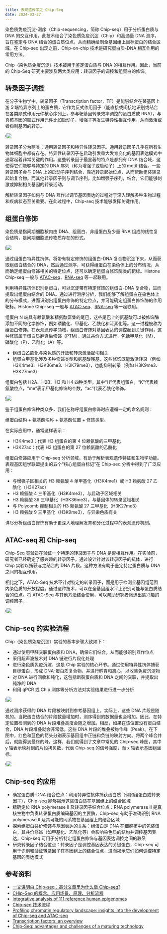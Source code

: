 ```yaml
---
title: 表观遗传学之 Chip-Seq
date: 2024-03-27
---
```


染色质免疫沉淀-测序（Chip-sequencing，简称 Chip-seq）用于分析蛋白质与 DNA 的交互作用。此技术结合了染色质免疫沉淀（Chip）和高通量 DNA 测序，旨在鉴定与 DNA 结合的蛋白质位点，从而精确绘制全基因组上目标蛋白的结合区域。在 Chip-seq 出现之前，Chip-on-chip 技术是研究蛋白质-DNA 相互作用的常用方法。

<!--more-->

Chip（染色质免疫沉淀）技术被用于鉴定蛋白质与 DNA 的相互作用。因此，当前的 Chip-Seq 研究主要涉及两大类应用：转录因子的调控和组蛋白的修饰。

## 转录因子调控

在分子生物学中，转录因子（Transcription factor，TF）是能够结合在某基因上游 5’端特异序列上的蛋白质，它作为反式作用因子（能直接或间接地识别或结合在各类顺式作用元件核心序列上，参与靶基因转录效率调控的蛋白质或 RNA），与真核基因的顺式作用元件比如启动子、增强子等发生特异性相互作用，从而激活或者抑制基因的转录。

!![](https://images.yuanj.top/202403272056739.png)

转录因子分为两类：通用转录因子和特异性转录因子。通用转录因子几乎在所有生物体细胞中都有存在。特异性转录因子在启动引发重大发育变化的基因表达模式中通常起着非常关键的作用。这些转录因子最显著的特点是都拥有 DNA 结合域，这使得它们能够与特定的 DNA 序列（称为增强子或启动子）上的 motif 结合。一些转录因子会与 DNA 上的启动子序列结合，靠近转录起始位点，从而帮助组装转录起始复合物。而其他转录因子则与调节序列，比如增强子序列，结合，它们能够刺激或抑制相关基因的转录活动。

解析转录因子如何与 DNA 互作以调节基因表达的过程对于深入理解多种生物过程和疾病状态至关重要。在此过程中，Chip-seq 技术能够发挥关键作用。

## 组蛋白修饰

染色质是指间期细胞核内由 DNA、组蛋白、非组蛋白及少量 RNA 组成的线性复合结构，是间期细胞遗传物质存在的形式。

!![](https://images.yuanj.top/202403272101320.png)

通过组蛋白特异性抗体，将带有特定修饰的组蛋白-DNA 复合物沉淀下来，从而获取组蛋白结合的 DNA，然后通过测序，可获得组蛋白在染色体上的分布情况，从而确定组蛋白修饰相关的特定位点，还可以确定组蛋白修饰酶类的靶标。Histone Chip-seq 一般与 [ATAC-seq](https://yuanj.top/posts/x5v6u9k6/)、[RNA-seq](https://yuanj.top/posts/h6g6c2i2/) 等一起联用。

利用特异性抗体识别组蛋白，可以沉淀带有特定修饰的组蛋白-DNA 复合物，进而提取出组蛋白结合的 DNA。通过进行测序分析，我们能够了解组蛋白在染色体上的分布模式，进而识别出组蛋白修饰的特定位点，并可能确定组蛋白修饰酶的作用靶标。Histone Chip-seq 一般与 [ATAC-seq](https://yuanj.top/posts/x5v6u9k6/)、[RNA-seq](https://yuanj.top/posts/h6g6c2i2/) 等一起联用。

组蛋白 N 端具有赖氨酸和精氨酸富集的尾巴，这些尾巴上的氨基酸可以被修饰酶添加不同的化学修饰，例如磷酸化、甲基化、乙酰化和泛素化等。这一过程被称为组蛋白修饰。在表观遗传学领域，组蛋白修饰对基因表达的调控起到关键作用，这种修饰属于蛋白质翻译后修饰（PTM），通过共价方式进行，包括甲基化（M）、磷酸化（P）、乙酰化（A）等。

- 组蛋白乙酰化与染色质的开放和转录激活密切相关
- 组蛋白甲基化涉及多种修饰类型和氨基酸残基，这些修饰既能激活转录（例如 H3K4me3、H3K36me3、H3K79me3），也能抑制转录（例如 H3K9me3、H3K27me3）

组蛋白包括 H2A、H2B、H3 和 H4 四种类型，其中“H”代表组蛋白，“K”代表赖氨酸位点，“me”表示甲基化修饰的个数，“ac”代表乙酰化修饰。

!![](https://images.yuanj.top/202403272121618.png)

鉴于组蛋白修饰种类众多，我们在称呼组蛋白修饰时应遵循一定的命名规则：

组蛋白结构 + 氨基酸名称 + 氨基酸位置 + 修饰类型。

在实际应用中，通常这样表示：

- H3K4me3：代表 H3 组蛋白的第 4 位赖氨酸的三甲基化
- H3K27ac：代表 H3 组蛋白的第 27 位赖氨酸的乙酰化

组蛋白修饰应用于 Chip-seq 分析领域，有助于解析表观遗传特征和生物学功能。表观基因组学联盟提出的五个“核心组蛋白标记”在 Chip-seq 分析中得到了广泛应用：

- 与增强子区相关的 H3 赖氨酸 4 单甲基化（H3K4me1）或 H3 赖氨酸 27 乙酰化（H3K27ac）
- H3 赖氨酸 4 三甲基化（H3K4me3），与启动子区域相关
- H3 赖氨酸 36 三甲基化（H3K36me3），与基因体的转录区域相关
- 与 Polycomb 抑制相关的 H3 赖氨酸 27 三甲基化（H3K27me3）
- H3 赖氨酸 9 三甲基化（H3K9me3），与异染色质有关

详尽分析组蛋白修饰有助于更深入地理解发育和分化过程中的表观遗传机制。

## ATAC-seq 和 Chip-seq

Chip-Seq 实验旨在验证一个特定的转录因子与 DNA 是否相互作用。在实验前，研究者已经确定了感兴趣的转录因子。通过设计针对该转录因子的抗体，进行 Chip 实验以捕获与之结合的 DNA 片段。这种方法有助于鉴定特定蛋白质与 DNA 之间的相互作用。

相比之下，ATAC-Seq 技术不针对特定的转录因子，而是用于检测全基因组范围内染色质的开放程度。通过这种技术，可以在全基因组水平上识别可能与蛋白质结合的位点。将 ATAC-Seq 与其他方法结合使用，可以帮助研究者筛选出感兴趣的调控因子。

!![](https://images.yuanj.top/202403272129255.png)

## Chip-seq 的实验流程

Chip（染色质免疫沉淀）实验的基本步骤大致如下：

- 通过使用甲醛交联蛋白质和 DNA，确保它们结合，从而能够识别互作位点
- 采用超声波技术对 DNA 链进行片段化处理
- 进行染色质免疫沉淀，这是 Chip 实验的核心环节。通过使用特异性抗体捕获目标蛋白，形成 DNA-蛋白质复合物，并进行孵育和离心，以收集免疫沉淀物
- 对 DNA 进行回收和纯化，这包括断裂蛋白质和 DNA 之间的交联，并提取出纯净的 DNA
- 利用 qPCR 或 Chip 测序等分析方法对实验结果进行进一步分析

!![](https://images.yuanj.top/202403272134216.png)

通过测序获得的 DNA 片段被映射到参考基因组上。实际上，这些 DNA 片段是随机的。当靶蛋白结合的片段数量增加时，测序得到的数据量也会增加。因此，在特定位置检测到的 DNA 片段堆叠高度会随之增加。相反，如果在该位置没有蛋白结合，DNA 片段堆叠就会非常低。这些 DNA 片段的堆叠被称作峰（Peak）。在下图中，红色和蓝色的箭头分别表示基因组中正链和负链的映射方向。将两个峰合并后，就能得到最终的峰。这样，我们就得到了文章中常见的 Chip-seq 峰图，其中 y 轴表示映射到的片段拷贝数，代表 Chip-seq 的信号强度，而 x 轴表示基因组坐标。

!![](https://images.yuanj.top/202403272137537.png)

## Chip-seq 的应用

- 确定蛋白质-DNA 结合位点：利用特异性抗体捕获蛋白质（例如组蛋白或转录因子），Chip-seq 能够揭示这些蛋白质在基因组上的结合区域
- 精确定位 RNA polymerase II 及转录因子结合位点：RNA polymerase II 是真核生物中负责转录蛋白质编码基因的主要酶，Chip-seq 有助于准确识别 RNA polymerase II 及其可能的同系物在基因组上的结合区域
- 探索组蛋白共价修饰与基因表达的关系：组蛋白是 DNA 在细胞核中的包装蛋白，其共价修饰（如甲基化、乙酰化等）会影响染色质的结构并调控基因表达，Chip-seq 可用于分析特定组蛋白修饰与基因表达调控之间的联系
- 研究转录因子结合位点：转录因子是调控基因表达的关键蛋白，Chip-seq 可用于识别和验证转录因子在基因组上的结合位点，进而揭示它们如何调控特定基因的表达模式

## 参考资料

- [一文讲明白 Chip-seq：高分文章里为什么做 Chip-seq?](https://zhuanlan.zhihu.com/p/512151222)
- [CHip-Seq 的概念、应用场景、原理、分析流程](https://mp.weixin.qq.com/s/w30oHXpnBIHqhmr0NlUR_A)
- [Integrative analysis of 111 reference human epigenomes](https://www.nature.com/articles/nature14248)
- [Chip-seq 技术流程](https://mp.weixin.qq.com/s/uL5gErhaqvr4KVU8YdBQUQ)
- [Profiling chromatin regulatory landscape: insights into the development of Chip-seq and ATAC-seq](https://link.springer.com/article/10.1186/s43556-020-00009-w)
- [Transcription factors: an overview](https://pubmed.ncbi.nlm.nih.gov/9570129/)
- [Chip-Seq: advantages and challenges of a maturing technology](https://www.ncbi.nlm.nih.gov/pmc/articles/PMC3191340/)<!-- TOC -->
